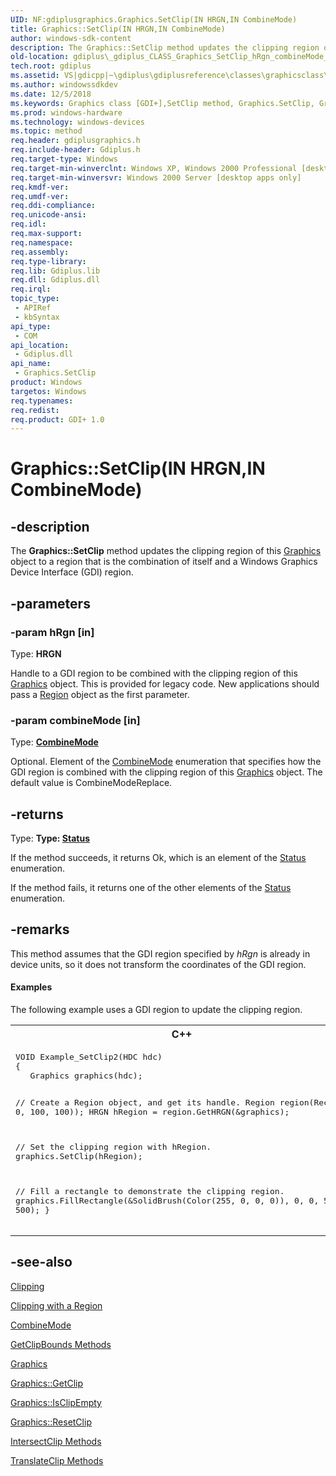 ```yaml
---
UID: NF:gdiplusgraphics.Graphics.SetClip(IN HRGN,IN CombineMode)
title: Graphics::SetClip(IN HRGN,IN CombineMode)
author: windows-sdk-content
description: The Graphics::SetClip method updates the clipping region of this Graphics object to a region that is the combination of itself and a Windows Graphics Device Interface (GDI) region.
old-location: gdiplus\_gdiplus_CLASS_Graphics_SetClip_hRgn_combineMode_.htm
tech.root: gdiplus
ms.assetid: VS|gdicpp|~\gdiplus\gdiplusreference\classes\graphicsclass\graphicsmethods\graphicssetclipmethods\setclip_93hrgn_combinemode.htm
ms.author: windowssdkdev
ms.date: 12/5/2018
ms.keywords: Graphics class [GDI+],SetClip method, Graphics.SetClip, Graphics.SetClip(HRGN,CombineMode), Graphics.SetClip(IN HRGN,IN CombineMode), Graphics::SetClip, Graphics::SetClip(IN HRGN,IN CombineMode), SetClip, SetClip method [GDI+], SetClip method [GDI+],Graphics class, _gdiplus_CLASS_Graphics_SetClip_hRgn_combineMode_, gdiplus._gdiplus_CLASS_Graphics_SetClip_hRgn_combineMode_
ms.prod: windows-hardware
ms.technology: windows-devices
ms.topic: method
req.header: gdiplusgraphics.h
req.include-header: Gdiplus.h
req.target-type: Windows
req.target-min-winverclnt: Windows XP, Windows 2000 Professional [desktop apps only]
req.target-min-winversvr: Windows 2000 Server [desktop apps only]
req.kmdf-ver: 
req.umdf-ver: 
req.ddi-compliance: 
req.unicode-ansi: 
req.idl: 
req.max-support: 
req.namespace: 
req.assembly: 
req.type-library: 
req.lib: Gdiplus.lib
req.dll: Gdiplus.dll
req.irql: 
topic_type:
 - APIRef
 - kbSyntax
api_type:
 - COM
api_location:
 - Gdiplus.dll
api_name:
 - Graphics.SetClip
product: Windows
targetos: Windows
req.typenames: 
req.redist: 
req.product: GDI+ 1.0
---
```


# Graphics::SetClip(IN HRGN,IN CombineMode)


## -description


The <b>Graphics::SetClip</b> method updates the clipping region of this  <a href="https://msdn.microsoft.com/7e874710-3cd3-42c8-bd2f-8a779b19ba59">Graphics</a> object to a region that is the combination of itself and a Windows Graphics Device Interface (GDI) region.


## -parameters




### -param hRgn [in]

Type: <b>HRGN</b>

Handle to a GDI region to be combined with the clipping region of this <a href="https://msdn.microsoft.com/7e874710-3cd3-42c8-bd2f-8a779b19ba59">Graphics</a> object. This is provided for legacy code. New applications should pass a <a href="https://msdn.microsoft.com/2972b879-7d2f-4cad-b17d-670125f43691">Region</a> object as the first parameter. 


### -param combineMode [in]

Type: <b><a href="https://msdn.microsoft.com/8cdb8aab-7918-421a-bc64-e8c91d1b866e">CombineMode</a></b>

Optional. Element of the <a href="https://msdn.microsoft.com/8cdb8aab-7918-421a-bc64-e8c91d1b866e">CombineMode</a> enumeration that specifies how the GDI region is combined with the clipping region of this <a href="https://msdn.microsoft.com/7e874710-3cd3-42c8-bd2f-8a779b19ba59">Graphics</a> object. The default value is CombineModeReplace. 


## -returns



Type: <strong>Type: <b><a href="https://msdn.microsoft.com/035fb1bb-cdf3-47e5-a4c7-024598fa01a3">Status</a></b>
</strong>

If the method succeeds, it returns Ok, which is an element of the <a href="https://msdn.microsoft.com/035fb1bb-cdf3-47e5-a4c7-024598fa01a3">Status</a> enumeration.

If the method fails, it returns one of the other elements of the <a href="https://msdn.microsoft.com/035fb1bb-cdf3-47e5-a4c7-024598fa01a3">Status</a> enumeration.




## -remarks



This method assumes that the GDI region specified by 
				<i>hRgn</i> is already in device units, so it does not transform the coordinates of the GDI region.


#### Examples



The following example uses a GDI region to update the clipping region.

<div class="code"><span codelanguage="ManagedCPlusPlus"><table>
<tr>
<th>C++</th>
</tr>
<tr>
<td>
<pre>VOID Example_SetClip2(HDC hdc)
{
   Graphics graphics(hdc);

   // Create a Region object, and get its handle.
   Region region(Rect(0, 0, 100, 100));
   HRGN hRegion = region.GetHRGN(&amp;graphics);

   // Set the clipping region with hRegion.
   graphics.SetClip(hRegion);

   // Fill a rectangle to demonstrate the clipping region.
   graphics.FillRectangle(&amp;SolidBrush(Color(255, 0, 0, 0)), 0, 0, 500, 500);
}</pre>
</td>
</tr>
</table></span></div>



## -see-also




<a href="https://msdn.microsoft.com/58cc052d-31af-4410-81b9-defbad08a1dc">Clipping</a>



<a href="https://msdn.microsoft.com/816a5845-ca03-46c6-bdda-e6a7d02ff614">Clipping with a Region</a>



<a href="https://msdn.microsoft.com/8cdb8aab-7918-421a-bc64-e8c91d1b866e">CombineMode</a>



<a href="https://msdn.microsoft.com/b46ce1d3-c2b5-4dbf-86b7-2e6f52ab2787">GetClipBounds Methods</a>



<a href="https://msdn.microsoft.com/7e874710-3cd3-42c8-bd2f-8a779b19ba59">Graphics</a>



<a href="https://msdn.microsoft.com/5a1f3e79-34c6-4974-a877-3cea75ecb9cc">Graphics::GetClip</a>



<a href="https://msdn.microsoft.com/1a0503da-1d93-4eef-9c0f-dbd257dc8a5d">Graphics::IsClipEmpty</a>



<a href="https://msdn.microsoft.com/f3fcb50c-30c3-4a57-ab99-ebe7d05ede8f">Graphics::ResetClip</a>



<a href="https://msdn.microsoft.com/52c0b29a-73a8-4bf5-9e8d-950d72d8a9bf">IntersectClip Methods</a>



<a href="https://msdn.microsoft.com/2ae4af90-2612-4b00-b47d-0155e98bffa5">TranslateClip Methods</a>
 

 

